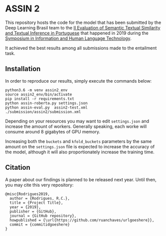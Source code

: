 ASSIN 2
=================

This repository hosts the code for the model that has been submitted by the Deep Learning Brasil team to the 
[II Evaluation of Semantic Textual Similarity and Textual Inference in Portuguese](https://sites.google.com/view/assin2/english) 
that happened in 2019 during the [Symposium in Information and Human Language Technology](http://comissoes.sbc.org.br/ce-pln/stil2019/).

It achieved the best results among all submissions made to the entailment task.

## Installation

In order to reproduce our results, simply execute the commands below:

```
python3.6 -m venv assin2_env
source assin2_env/bin/activate
pip install -r requirements.txt
python assin-roberta.py settings.json
python assin-eval.py  assin2-test.xml ./submission/assin2/submission.xml
```

Depending on your resources you may want to edit `settings.json` and increase the amount of workers. Generally speaking, each worke
will consume around 8 gigabytes of GPU memory. 

Increasing both the `buckets` and `kfold_buckets` parameters by the same amount on the `settings.json` file is expected to increase
the accuracy of the model, although it will also proportionately increase the training time.


## Citation

A paper about our findings is planned to be released next year. 
Until then, you may cite this very repository: 

```
@misc{Rodrigues2019,
  author = {Rodrigues, R.C.},
  title = {Project Title},
  year = {2019},
  publisher = {GitHub},
  journal = {GitHub repository},
  howpublished = {\url{https://github.com/ruanchaves/urlgoeshere}},
  commit = {commitidgoeshere}
}
```